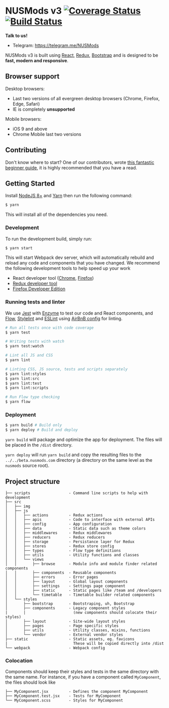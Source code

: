 # NUSMods v3 [![Coverage Status](https://coveralls.io/repos/github/nusmodifications/nusmods/badge.svg?branch=master)](https://coveralls.io/github/nusmodifications/nusmods?branch=master) [![Build Status](https://travis-ci.org/nusmodifications/nusmods.svg?branch=hello-team-yijiang)](https://travis-ci.org/nusmodifications/nusmods)

**Talk to us!**

- Telegram: https://telegram.me/NUSMods

NUSMods v3 is built using [React][react], [Redux][redux], [Bootstrap][bootstrap] and is designed to be **fast, modern and responsive**.

## Browser support

Desktop browsers:

- Last two versions of all evergreen desktop browsers (Chrome, Firefox, Edge, Safari)
- IE is completely **unsupported**

Mobile browsers:

- iOS 9 and above
- Chrome Mobile last two versions

## Contributing

Don't know where to start? One of our contributors, wrote [this fantastic beginner guide][zames-guide], it is highly recommended that you have a read.

## Getting Started

Install [NodeJS 8+](https://nodejs.org/en/) and [Yarn](https://yarnpkg.com/en/docs/install) then run the following command:

```sh
$ yarn
```

This will install all of the dependencies you need.

### Development

To run the development build, simply run:

```sh
$ yarn start
```

This will start Webpack dev server, which will automatically rebuild and reload any code and components that you have changed. We recommend the following development tools to help speed up your work

- React developer tool ([Chrome](https://chrome.google.com/webstore/detail/react-developer-tools/fmkadmapgofadopljbjfkapdkoienihi), [Firefox](https://addons.mozilla.org/firefox/addon/react-devtools/))
- [Redux developer tool](http://extension.remotedev.io/#installation)
- [Firefox Developer Edition](https://www.mozilla.org/en-US/firefox/developer/)

### Running tests and linter

We use [Jest][jest] with [Enzyme][enzyme] to test our code and React components, and [Flow][flow], [Stylelint][stylelint] and [ESLint][eslint] using [AirBnB config][eslint-airbnb] for linting.

```sh
# Run all tests once with code coverage
$ yarn test

# Writing tests with watch
$ yarn test:watch

# Lint all JS and CSS
$ yarn lint

# Linting CSS, JS source, tests and scripts separately
$ yarn lint:styles
$ yarn lint:src
$ yarn lint:test
$ yarn lint:scripts

# Run Flow type checking
$ yarn flow
```

### Deployment

```sh
$ yarn build # Build only
$ yarn deploy # Build and deploy
```

`yarn build` will package and optimize the app for deployment. The files will be placed in the `/dist` directory.

`yarn deploy` will run `yarn build` and copy the resulting files to the `../../beta.nusmods.com` directory (a directory on the same level as the `nusmods` source root).

## Project structure

```
├── scripts                 - Command line scripts to help with development
├── src
│   ├── img
│   ├── js
│   │   ├── actions         - Redux actions
│   │   ├── apis            - Code to interface with external APIs
│   │   ├── config          - App configuration
│   │   ├── data            - Static data such as theme colors
│   │   ├── middlewares     - Redux middlewares
│   │   ├── reducers        - Redux reducers
│   │   ├── storage         - Persistance layer for Redux
│   │   ├── stores          - Redux store config
│   │   ├── types           - Flow type definitions
│   │   ├── utils           - Utility functions and classes
│   │   └── views
│   │       ├── browse      - Module info and module finder related components
│   │       ├── components  - Reusable components
│   │       ├── errors      - Error pages
│   │       ├── layout      - Global layout components
│   │       ├── settings    - Settings page component
│   │       ├── static      - Static pages like /team and /developers
│   │       └── timetable   - Timetable builder related components
│   └── styles
│       ├── bootstrap       - Bootstraping, uh, Bootstrap
│       ├── components      - Legacy component styles
|       |                     (new components should colocate their styles)
│       ├── layout          - Site-wide layout styles
│       ├── pages           - Page specific styles
│       ├── utils           - Utility classes, mixins, functions
│       └── vendor          - External vendor styles
├── static                  - Static assets, eg. favicons
|                             These will be copied directly into /dist
└── webpack                 - Webpack config
```

### Colocation

Components should keep their styles and tests in the same directory with the same name. For instance, if you have a component called `MyComponent`, the files should look like

```
├── MyComponent.jsx         - Defines the component MyComponent
├── MyComponent.test.jsx    - Tests for MyComponent
└── MyComponent.scss        - Styles for MyComponent
```



[react]: https://reactjs.org/
[redux]: http://redux.js.org/
[bootstrap]: https://getbootstrap.com/
[jest]: https://facebook.github.io/jest/
[enzyme]: http://airbnb.io/enzyme/
[flow]: https://flow.org/
[eslint]: https://eslint.org/
[eslint-airbnb]: https://www.npmjs.com/package/eslint-config-airbnb
[stylelint]: https://stylelint.io/
[zames-guide]: https://medium.com/@zameschua/getting-my-feet-wet-my-experience-with-open-source-and-nusmods-f1381450517e
